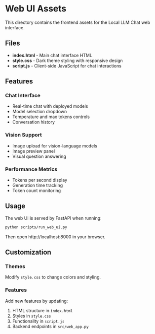# Web UI Assets

This directory contains the frontend assets for the Local LLM Chat web interface.

## Files

- **index.html** - Main chat interface HTML
- **style.css** - Dark theme styling with responsive design
- **script.js** - Client-side JavaScript for chat interactions

## Features

### Chat Interface
- Real-time chat with deployed models
- Model selection dropdown
- Temperature and max tokens controls
- Conversation history

### Vision Support
- Image upload for vision-language models
- Image preview panel
- Visual question answering

### Performance Metrics
- Tokens per second display
- Generation time tracking
- Token count monitoring

## Usage

The web UI is served by FastAPI when running:
```bash
python scripts/run_web_ui.py
```

Then open http://localhost:8000 in your browser.

## Customization

### Themes
Modify `style.css` to change colors and styling.

### Features
Add new features by updating:
1. HTML structure in `index.html`
2. Styles in `style.css`
3. Functionality in `script.js`
4. Backend endpoints in `src/web_app.py`